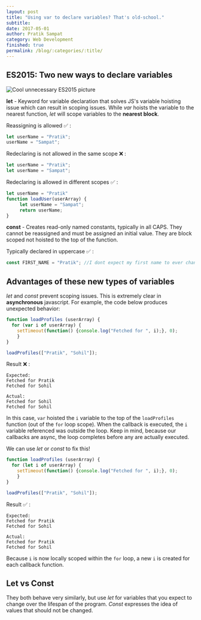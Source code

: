 ```yaml
---
layout: post
title: "Using var to declare variables? That's old-school."
subtitle:
date: 2017-05-01
author: Pratik Sampat
category: Web Development
finished: true
permalink: /blog/:categories/:title/
---
```

## ES2015: Two new ways to declare variables

![Cool unnecessary ES2015 picture](http://egorsmirnov.me/assets/berlin-angular-meetup-26/images/es2015.jpg)

**let**  - Keyword for variable declaration that solves JS's variable hoisting issue which can result in scoping issues. While *var* hoists the variable to the nearest function, *let* will scope variables to the **nearest block**.

Reassigning is allowed :white_check_mark: :
```javascript
let userName = "Pratik";
userName = "Sampat";
```
Redeclaring is not allowed in the same scope :x: :
```javascript
let userName = "Pratik";
let userName = "Sampat";
```
Redeclaring is allowed in different scopes :white_check_mark: :
```javascript
let userName = "Pratik"
function loadUser(userArray) {
     let userName = "Sampat";
     return userName;
}
```

**const** - Creates read-only named constants, typically in all CAPS. They cannot be reassigned and must be assigned an initial value.  They are block scoped not hoisted to the top of the function.

Typically declared in uppercase :white_check_mark: :
```javascript
const FIRST_NAME = "Pratik"; //I dont expect my first name to ever change
```

## Advantages of these new types of variables


*let* and *const* prevent scoping issues. This is extremely clear in **asynchronous** javascript.   For example, the code below produces unexpected behavior:

```javascript
function loadProfiles (userArray) {
  for (var i of userArray) {
    setTimeout(function() {console.log("Fetched for ", i);}, 0);
    }
}

loadProfiles(["Pratik", "Sohil"]);
```
Result :x: :

```
Expected: 
Fetched for Pratik
Fetched for Sohil

Actual: 
Fetched for Sohil 
Fetched for Sohil
```
In this case, ```var``` hoisted the ```i``` variable to the top of the ```loadProfiles``` function (out of the ```for``` loop scope). When the callback is executed, the ```i``` variable referenced was outside the loop.  Keep in mind, because our callbacks are async, the loop completes before any are actually executed. 

We can use *let* or *const* to fix this! 


```javascript
function loadProfiles (userArray) {
  for (let i of userArray) {
    setTimeout(function() {console.log("Fetched for ", i);}, 0);
    }
}

loadProfiles(["Pratik", "Sohil"]);
```

Result :white_check_mark: :

```
Expected: 
Fetched for Pratik
Fetched for Sohil

Actual: 
Fetched for Pratik 
Fetched for Sohil
``` 
Because ```i``` is now locally scoped within the ```for``` loop, a new ```i``` is created for each callback function. 

## Let vs Const

They both behave very similarly, but use *let* for variables that you expect to change over the lifespan of the program.  *Const* expresses the idea of values that should not be changed.
